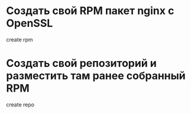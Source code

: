# Создать свой RPM пакет nginx c OpenSSL
create rpm

# Создать свой репозиторий и разместить там ранее собранный RPM
create repo